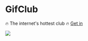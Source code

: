 # GifClub
🔥 The internet's hottest club 🔥
<a href="http://www.thegif.club">Get in</a>

<img src="https://media.giphy.com/media/3o7abxtmPxanzaESGY/giphy.gif">
